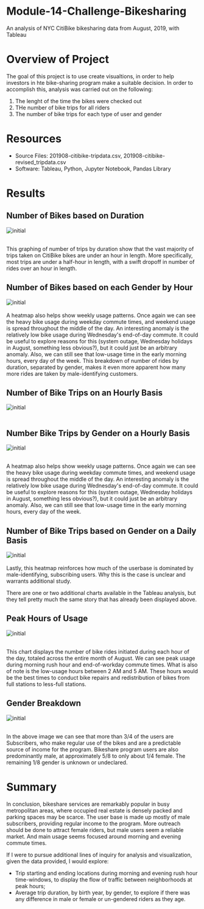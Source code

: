 # Module-14-Challenge-Bikesharing
An analysis of NYC CitiBike bikesharing data from August, 2019, with Tableau

# Overview of Project #
The goal of this project is to use create visualtions, in order to help investors in hte bike-sharing program make a suitable decision. In order to accomplish this, analysis was carried out on the following:
1. The lenght of the time the bikes were checked out
2. THe number of bike trips for all riders
3. The number of bike trips for each type of user and gender

# Resources #
- Source Files: 201908-citibike-tripdata.csv, 201908-citibike-revised_tripdata.csv
- Software: Tableau, Python, Jupyter Notebook, Pandas Library

# Results #
## Number of Bikes based on Duration ##
![initial](bikesharing/Image/Checout_times_users.png) <br><br>

This graphing of number of trips by duration show that the vast majority of trips taken on CitiBike bikes are under an hour in length. More specifically, most trips are under a half-hour in length, with a swift dropoff in number of rides over an hour in length.

## Number of Bikes based on each Gender by Hour ##
![initial](bikesharing/Image/checkout_Gender.png) <br><br>
A heatmap also helps show weekly usage patterns. Once again we can see the heavy bike usage during weekday commute times, and weekend usage is spread throughout the middle of the day. An interesting anomaly is the relatively low bike usage during Wednesday's end-of-day commute. It could be useful to explore reasons for this (system outage, Wednesday holidays in August, something less obvious?), but it could just be an arbitrary anomaly. Also, we can still see that low-usage time in the early morning hours, every day of the week.
This breakdown of number of rides by duration, separated by gender, makes it even more apparent how many more rides are taken by male-identifying customers.

## Number of Bike Trips on an Hourly Basis ##
![initial](bikesharing/Image/Trip_By_Weekday_hour.png) <br><br>


## Number Bike Trips by Gender on a Hourly Basis ##
![initial](bikesharing/Image/trip_weekday_by_Gender.png) <br><br>

A heatmap also helps show weekly usage patterns. Once again we can see the heavy bike usage during weekday commute times, and weekend usage is spread throughout the middle of the day. An interesting anomaly is the relatively low bike usage during Wednesday's end-of-day commute. It could be useful to explore reasons for this (system outage, Wednesday holidays in August, something less obvious?), but it could just be an arbitrary anomaly. Also, we can still see that low-usage time in the early morning hours, every day of the week.
## Number of Bike Trips based on Gender on a Daily Basis ##
![initial](bikesharing/Image/user_trip_by_gender_by_weekday.png) <br><br>
Lastly, this heatmap reinforces how much of the userbase is dominated by male-identifying, subscribing users. Why this is the case is unclear and warrants additional study.

There are one or two additional charts available in the Tableau analysis, but they tell pretty much the same story that has already been displayed above.
## Peak Hours of Usage ##
![initial](bikesharing/Image/Peak_Hours_of_Usage.png) <br><br>

This chart displays the number of bike rides initiated during each hour of the day, totaled across the entire month of August. We can see peak usage during morning rush hour and end-of-workday commute times. What is also of note is the low-usage hours between 2 AM and 5 AM. These hours would be the best times to conduct bike repairs and redistribution of bikes from full stations to less-full stations.
## Gender Breakdown ##
![initial](bikesharing/Image/Gender.png) <br><br>

In the above image we can see that more than 3/4 of the users are Subscribers, who make regular use of the bikes and are a predictable source of income for the program. Bikeshare program users are also predominantly male, at approximately 5/8 to only about 1/4 female. The remaining 1/8 gender is unknown or undeclared.
# Summary #
In conclusion, bikeshare services are remarkably popular in busy metropolitan areas, where occupied real estate is densely packed and parking spaces may be scarce. The user base is made up mostly of male subscribers, providing regular income to the program. More outreach should be done to attract female riders, but male users seem a reliable market. And main usage seems focused around morning and evening commute times.

If I were to pursue additional lines of inquiry for analysis and visualization, given the data provided, I would explore:

- Trip starting and ending locations during morning and evening rush hour time-windows, to display the flow of traffic between neighborhoods at peak hours;
- Average trip duration, by birth year, by gender, to explore if there was any difference in male or female or un-gendered riders as they age.



